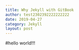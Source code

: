 ```yaml
---
title: Why Jekyll with GitBook
author: test2302392222222222
date: 2019-04-27
category: Jekyll
layout: post
---
```


#hello world!!!
